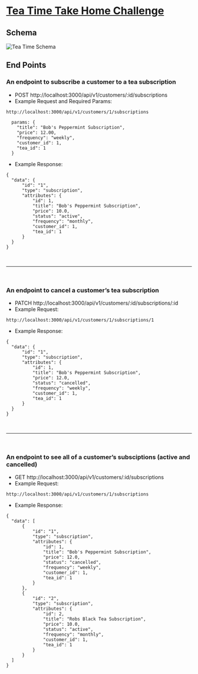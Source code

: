 # [Tea Time Take Home Challenge](https://mod4.turing.edu/projects/take_home/take_home_be)
## Schema
![Tea Time Schema](https://user-images.githubusercontent.com/77904287/134219839-96976b69-dfaa-4697-9fd4-b298ae041ba4.png)


## End Points

### **An endpoint to subscribe a customer to a tea subscription**
  - POST http://localhost:3000/api/v1/customers/:id/subscriptions
  - Example Request and Required Params:
  ``` 
  http://localhost:3000/api/v1/customers/1/subscriptions
  
    params: {
      "title": "Bob's Peppermint Subscription",
      "price": 12.00,
      "frequency": "weekly",
      "customer_id": 1,
      "tea_id": 1
    } 
   ```
 
   - Example Response:
    
  ```
  {
    "data": {
        "id": "1",
        "type": "subscription",
        "attributes": {
            "id": 1,
            "title": "Bob's Peppermint Subscription",
            "price": 10.0,
            "status": "active",
            "frequency": "monthly",
            "customer_id": 1,
            "tea_id": 1
        }
    }
}
  ```
<br>

___

<br>

### **An endpoint to cancel a customer’s tea subscription**
  - PATCH http://localhost:3000/api/v1/customers/:id/subscriptions/:id
  - Example Request:
  ``` 
http://localhost:3000/api/v1/customers/1/subscriptions/1
   ```
 
   - Example Response:
    
  ```
{
    "data": {
        "id": "1",
        "type": "subscription",
        "attributes": {
            "id": 1,
            "title": "Bob's Peppermint Subscription",
            "price": 12.0,
            "status": "cancelled",
            "frequency": "weekly",
            "customer_id": 1,
            "tea_id": 1
        }
    }
}
  ```
<br>

___

<br>

### **An endpoint to see all of a customer’s subsciptions (active and cancelled)**
  - GET http://localhost:3000/api/v1/customers/:id/subscriptions
  - Example Request:
  ``` 
http://localhost:3000/api/v1/customers/1/subscriptions
   ```
   - Example Response:
    
  ```
  {
    "data": [
        {
            "id": "1",
            "type": "subscription",
            "attributes": {
                "id": 1,
                "title": "Bob's Peppermint Subscription",
                "price": 12.0,
                "status": "cancelled",
                "frequency": "weekly",
                "customer_id": 1,
                "tea_id": 1
            }
        },
        {
            "id": "2",
            "type": "subscription",
            "attributes": {
                "id": 2,
                "title": "Robs Black Tea Subscription",
                "price": 10.0,
                "status": "active",
                "frequency": "monthly",
                "customer_id": 1,
                "tea_id": 1
            }
        }
    ]
}
  ```
  
